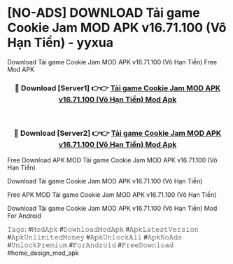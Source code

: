 # [NO-ADS] DOWNLOAD Tải game Cookie Jam MOD APK v16.71.100 (Vô Hạn Tiền) - yyxua
Download Tải game Cookie Jam MOD APK v16.71.100 (Vô Hạn Tiền) Free Mod APK

<div align="center">
<h3>🔴 Download [Server1] 👉👉 <a href="https://apk-comot.site?title=Tải_game_Cookie_Jam_MOD_APK_v16.71.100_(Vô_Hạn_Tiền)">Tải game Cookie Jam MOD APK v16.71.100 (Vô Hạn Tiền) Mod Apk</a></h3><br>

<h3>🔴 Download [Server2] 👉👉 <a href="https://apk-comot.site?title=Tải_game_Cookie_Jam_MOD_APK_v16.71.100_(Vô_Hạn_Tiền)">Tải game Cookie Jam MOD APK v16.71.100 (Vô Hạn Tiền) Mod Apk</a></h3>
</div>


Free Download APK MOD Tải game Cookie Jam MOD APK v16.71.100 (Vô Hạn Tiền)

Download Tải game Cookie Jam MOD APK v16.71.100 (Vô Hạn Tiền) 

Free APK MOD Tải game Cookie Jam MOD APK v16.71.100 (Vô Hạn Tiền) 

Download Tải game Cookie Jam MOD APK v16.71.100 (Vô Hạn Tiền) Mod For Android

𝚃𝚊𝚐𝚜: #𝙼𝚘𝚍𝙰𝚙𝚔 #𝙳𝚘𝚠𝚗𝚕𝚘𝚊𝚍𝙼𝚘𝚍𝙰𝚙𝚔 #𝙰𝚙𝚔𝙻𝚊𝚝𝚎𝚜𝚝𝚅𝚎𝚛𝚜𝚒𝚘𝚗 #𝙰𝚙𝚔𝚄𝚗𝚕𝚒𝚖𝚒𝚝𝚎𝚍𝙼𝚘𝚗𝚎𝚢 #𝙰𝚙𝚔𝚄𝚗𝚕𝚘𝚌𝚔𝙰𝚕𝚕 #𝙰𝚙𝚔𝙽𝚘𝙰𝚍𝚜 #𝚄𝚗𝚕𝚘𝚌𝚔𝙿𝚛𝚎𝚖𝚒𝚞𝚖 #𝙵𝚘𝚛𝙰𝚗𝚍𝚛𝚘𝚒𝚍 #𝙵𝚛𝚎𝚎𝙳𝚘𝚠𝚗𝚕𝚘𝚊𝚍 #home_design_mod_apk